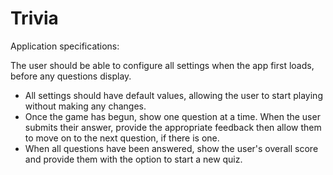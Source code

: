 # Trivia

Application specifications:

The user should be able to configure all settings when the app first loads, before any questions display.
- All settings should have default values, allowing the user to start playing without making any changes.
- Once the game has begun, show one question at a time. When the user submits their answer, provide the appropriate feedback then allow them to move on to the next question, if there is one.
- When all questions have been answered, show the user's overall score and provide them with the option to start a new quiz.
